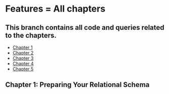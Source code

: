 # Features = All chapters

## This branch contains all code and queries related to the chapters.
- [Chapter 1]()
- [Chapter 2]()
- [Chapter 3]()
- [Chapter 4]()
- [Chapter 5]()


## Chapter 1: Preparing Your Relational Schema

 
